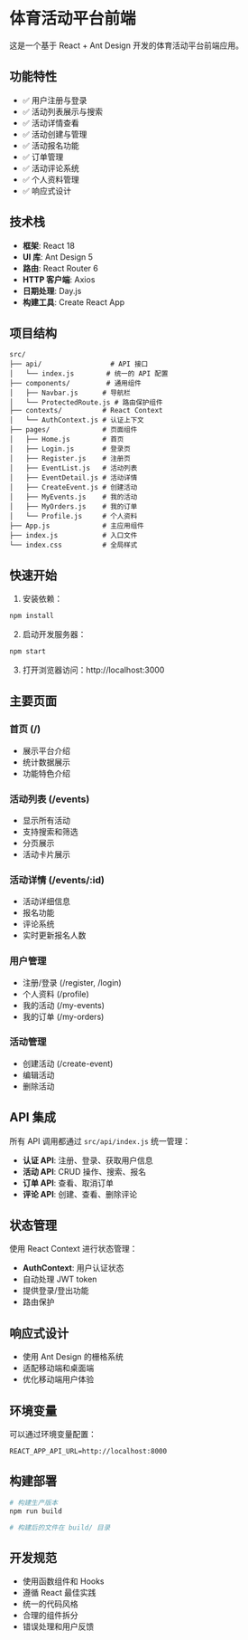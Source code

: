 # 体育活动平台前端

这是一个基于 React + Ant Design 开发的体育活动平台前端应用。

## 功能特性

- ✅ 用户注册与登录
- ✅ 活动列表展示与搜索
- ✅ 活动详情查看
- ✅ 活动创建与管理
- ✅ 活动报名功能
- ✅ 订单管理
- ✅ 活动评论系统
- ✅ 个人资料管理
- ✅ 响应式设计

## 技术栈

- **框架**: React 18
- **UI 库**: Ant Design 5
- **路由**: React Router 6
- **HTTP 客户端**: Axios
- **日期处理**: Day.js
- **构建工具**: Create React App

## 项目结构

```
src/
├── api/                 # API 接口
│   └── index.js        # 统一的 API 配置
├── components/         # 通用组件
│   ├── Navbar.js      # 导航栏
│   └── ProtectedRoute.js # 路由保护组件
├── contexts/          # React Context
│   └── AuthContext.js # 认证上下文
├── pages/             # 页面组件
│   ├── Home.js        # 首页
│   ├── Login.js       # 登录页
│   ├── Register.js    # 注册页
│   ├── EventList.js   # 活动列表
│   ├── EventDetail.js # 活动详情
│   ├── CreateEvent.js # 创建活动
│   ├── MyEvents.js    # 我的活动
│   ├── MyOrders.js    # 我的订单
│   └── Profile.js     # 个人资料
├── App.js             # 主应用组件
├── index.js           # 入口文件
└── index.css          # 全局样式
```

## 快速开始

1. 安装依赖：
```bash
npm install
```

2. 启动开发服务器：
```bash
npm start
```

3. 打开浏览器访问：http://localhost:3000

## 主要页面

### 首页 (/)
- 展示平台介绍
- 统计数据展示
- 功能特色介绍

### 活动列表 (/events)
- 显示所有活动
- 支持搜索和筛选
- 分页展示
- 活动卡片展示

### 活动详情 (/events/:id)
- 活动详细信息
- 报名功能
- 评论系统
- 实时更新报名人数

### 用户管理
- 注册/登录 (/register, /login)
- 个人资料 (/profile)
- 我的活动 (/my-events)
- 我的订单 (/my-orders)

### 活动管理
- 创建活动 (/create-event)
- 编辑活动
- 删除活动

## API 集成

所有 API 调用都通过 `src/api/index.js` 统一管理：

- **认证 API**: 注册、登录、获取用户信息
- **活动 API**: CRUD 操作、搜索、报名
- **订单 API**: 查看、取消订单
- **评论 API**: 创建、查看、删除评论

## 状态管理

使用 React Context 进行状态管理：

- **AuthContext**: 用户认证状态
- 自动处理 JWT token
- 提供登录/登出功能
- 路由保护

## 响应式设计

- 使用 Ant Design 的栅格系统
- 适配移动端和桌面端
- 优化移动端用户体验

## 环境变量

可以通过环境变量配置：

```env
REACT_APP_API_URL=http://localhost:8000
```

## 构建部署

```bash
# 构建生产版本
npm run build

# 构建后的文件在 build/ 目录
```

## 开发规范

- 使用函数组件和 Hooks
- 遵循 React 最佳实践
- 统一的代码风格
- 合理的组件拆分
- 错误处理和用户反馈
